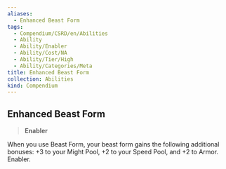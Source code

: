 ```yaml
---
aliases:
  - Enhanced Beast Form
tags:
  - Compendium/CSRD/en/Abilities
  - Ability
  - Ability/Enabler
  - Ability/Cost/NA
  - Ability/Tier/High
  - Ability/Categories/Meta
title: Enhanced Beast Form
collection: Abilities
kind: Compendium
---
```

## Enhanced Beast Form  
>**Enabler**
  
When you use Beast Form, your beast form gains the following additional bonuses: +3 to your Might Pool, +2 to your Speed Pool, and +2 to Armor. Enabler.